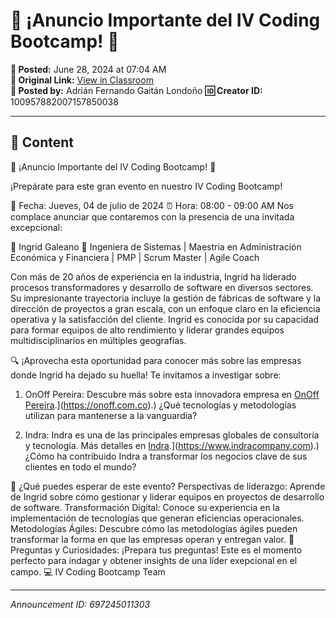 # 🎉 ¡Anuncio Importante del IV Coding Bootcamp! 🎉

**📅 Posted:** June 28, 2024 at 07:04 AM  
**🔗 Original Link:** [View in Classroom](https://classroom.google.com/c/Njk1MDgxNzAyMTIx/p/Njk3MjQ1MDExMzAz)  
**👤 Posted by:** Adrián Fernando Gaitán Londoño
**🆔 Creator ID:** 100957882007157850038

---

## 📝 Content

🎉 ¡Anuncio Importante del IV Coding Bootcamp! 🎉

¡Prepárate para este gran evento en nuestro IV Coding Bootcamp!

📅 Fecha: Jueves, 04 de julio de 2024
⏰ Hora: 08:00 - 09:00 AM
Nos complace anunciar que contaremos con la presencia de una invitada excepcional:

🌟 Ingrid Galeano 🌟
Ingeniera de Sistemas | Maestría en Administración Económica y Financiera | PMP | Scrum Master | Agile Coach

Con más de 20 años de experiencia en la industria, Ingrid ha liderado procesos transformadores y desarrollo de software en diversos sectores. Su impresionante trayectoria incluye la gestión de fábricas de software y la dirección de proyectos a gran escala, con un enfoque claro en la eficiencia operativa y la satisfacción del cliente. Ingrid es conocida por su capacidad para formar equipos de alto rendimiento y liderar grandes equipos multidisciplinarios en múltiples geografías.

🔍 ¡Aprovecha esta oportunidad para conocer más sobre las empresas donde Ingrid ha dejado su huella! Te invitamos a investigar sobre:

1. OnOff Pereira:
Descubre más sobre esta innovadora empresa en [OnOff Pereira]([https://onoff.com.co).](https://onoff.com.co).)
¿Qué tecnologías y metodologías utilizan para mantenerse a la vanguardia?


2. Indra:
Indra es una de las principales empresas globales de consultoría y tecnología. Más detalles en [Indra]([https://www.indracompany.com).](https://www.indracompany.com).)
¿Cómo ha contribuido Indra a transformar los negocios clave de sus clientes en todo el mundo?


📢 ¿Qué puedes esperar de este evento?
Perspectivas de liderazgo: Aprende de Ingrid sobre cómo gestionar y liderar equipos en proyectos de desarrollo de software.
Transformación Digital: Conoce su experiencia en la implementación de tecnologías que generan eficiencias operacionales.
Metodologías Ágiles: Descubre cómo las metodologías ágiles pueden transformar la forma en que las empresas operan y entregan valor.
📝 Preguntas y Curiosidades: ¡Prepara tus preguntas! Este es el momento perfecto para indagar y obtener insights de una líder exepcional en el campo.
💻 IV Coding Bootcamp Team



---

*Announcement ID: 697245011303*
